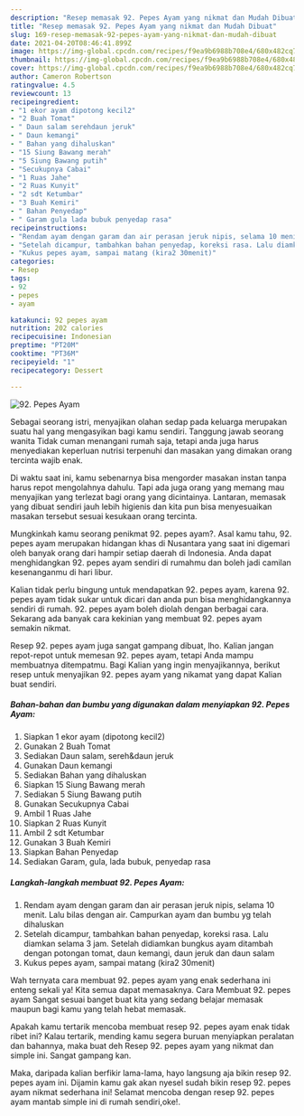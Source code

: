 ```yaml
---
description: "Resep memasak 92. Pepes Ayam yang nikmat dan Mudah Dibuat"
title: "Resep memasak 92. Pepes Ayam yang nikmat dan Mudah Dibuat"
slug: 169-resep-memasak-92-pepes-ayam-yang-nikmat-dan-mudah-dibuat
date: 2021-04-20T08:46:41.899Z
image: https://img-global.cpcdn.com/recipes/f9ea9b6988b708e4/680x482cq70/92-pepes-ayam-foto-resep-utama.jpg
thumbnail: https://img-global.cpcdn.com/recipes/f9ea9b6988b708e4/680x482cq70/92-pepes-ayam-foto-resep-utama.jpg
cover: https://img-global.cpcdn.com/recipes/f9ea9b6988b708e4/680x482cq70/92-pepes-ayam-foto-resep-utama.jpg
author: Cameron Robertson
ratingvalue: 4.5
reviewcount: 13
recipeingredient:
- "1 ekor ayam dipotong kecil2"
- "2 Buah Tomat"
- " Daun salam serehdaun jeruk"
- " Daun kemangi"
- " Bahan yang dihaluskan"
- "15 Siung Bawang merah"
- "5 Siung Bawang putih"
- "Secukupnya Cabai"
- "1 Ruas Jahe"
- "2 Ruas Kunyit"
- "2 sdt Ketumbar"
- "3 Buah Kemiri"
- " Bahan Penyedap"
- " Garam gula lada bubuk penyedap rasa"
recipeinstructions:
- "Rendam ayam dengan garam dan air perasan jeruk nipis, selama 10 menit. Lalu bilas dengan air. Campurkan ayam dan bumbu yg telah dihaluskan"
- "Setelah dicampur, tambahkan bahan penyedap, koreksi rasa. Lalu diamkan selama 3 jam. Setelah didiamkan bungkus ayam ditambah dengan potongan tomat, daun kemangi, daun jeruk dan daun salam"
- "Kukus pepes ayam, sampai matang (kira2 30menit)"
categories:
- Resep
tags:
- 92
- pepes
- ayam

katakunci: 92 pepes ayam 
nutrition: 202 calories
recipecuisine: Indonesian
preptime: "PT20M"
cooktime: "PT36M"
recipeyield: "1"
recipecategory: Dessert

---
```



![92. Pepes Ayam](https://img-global.cpcdn.com/recipes/f9ea9b6988b708e4/680x482cq70/92-pepes-ayam-foto-resep-utama.jpg)

Sebagai seorang istri, menyajikan olahan sedap pada keluarga merupakan suatu hal yang mengasyikan bagi kamu sendiri. Tanggung jawab seorang  wanita Tidak cuman menangani rumah saja, tetapi anda juga harus menyediakan keperluan nutrisi terpenuhi dan masakan yang dimakan orang tercinta wajib enak.

Di waktu  saat ini, kamu sebenarnya bisa mengorder masakan instan tanpa harus repot mengolahnya dahulu. Tapi ada juga orang yang memang mau menyajikan yang terlezat bagi orang yang dicintainya. Lantaran, memasak yang dibuat sendiri jauh lebih higienis dan kita pun bisa menyesuaikan masakan tersebut sesuai kesukaan orang tercinta. 



Mungkinkah kamu seorang penikmat 92. pepes ayam?. Asal kamu tahu, 92. pepes ayam merupakan hidangan khas di Nusantara yang saat ini digemari oleh banyak orang dari hampir setiap daerah di Indonesia. Anda dapat menghidangkan 92. pepes ayam sendiri di rumahmu dan boleh jadi camilan kesenanganmu di hari libur.

Kalian tidak perlu bingung untuk mendapatkan 92. pepes ayam, karena 92. pepes ayam tidak sukar untuk dicari dan anda pun bisa menghidangkannya sendiri di rumah. 92. pepes ayam boleh diolah dengan berbagai cara. Sekarang ada banyak cara kekinian yang membuat 92. pepes ayam semakin nikmat.

Resep 92. pepes ayam juga sangat gampang dibuat, lho. Kalian jangan repot-repot untuk memesan 92. pepes ayam, tetapi Anda mampu membuatnya ditempatmu. Bagi Kalian yang ingin menyajikannya, berikut resep untuk menyajikan 92. pepes ayam yang nikamat yang dapat Kalian buat sendiri.

<!--inarticleads1-->

##### Bahan-bahan dan bumbu yang digunakan dalam menyiapkan 92. Pepes Ayam:

1. Siapkan 1 ekor ayam (dipotong kecil2)
1. Gunakan 2 Buah Tomat
1. Sediakan  Daun salam, sereh&amp;daun jeruk
1. Gunakan  Daun kemangi
1. Sediakan  Bahan yang dihaluskan
1. Siapkan 15 Siung Bawang merah
1. Sediakan 5 Siung Bawang putih
1. Gunakan Secukupnya Cabai
1. Ambil 1 Ruas Jahe
1. Siapkan 2 Ruas Kunyit
1. Ambil 2 sdt Ketumbar
1. Gunakan 3 Buah Kemiri
1. Siapkan  Bahan Penyedap
1. Sediakan  Garam, gula, lada bubuk, penyedap rasa




<!--inarticleads2-->

##### Langkah-langkah membuat 92. Pepes Ayam:

1. Rendam ayam dengan garam dan air perasan jeruk nipis, selama 10 menit. Lalu bilas dengan air. Campurkan ayam dan bumbu yg telah dihaluskan
1. Setelah dicampur, tambahkan bahan penyedap, koreksi rasa. Lalu diamkan selama 3 jam. Setelah didiamkan bungkus ayam ditambah dengan potongan tomat, daun kemangi, daun jeruk dan daun salam
1. Kukus pepes ayam, sampai matang (kira2 30menit)




Wah ternyata cara membuat 92. pepes ayam yang enak sederhana ini enteng sekali ya! Kita semua dapat memasaknya. Cara Membuat 92. pepes ayam Sangat sesuai banget buat kita yang sedang belajar memasak maupun bagi kamu yang telah hebat memasak.

Apakah kamu tertarik mencoba membuat resep 92. pepes ayam enak tidak ribet ini? Kalau tertarik, mending kamu segera buruan menyiapkan peralatan dan bahannya, maka buat deh Resep 92. pepes ayam yang nikmat dan simple ini. Sangat gampang kan. 

Maka, daripada kalian berfikir lama-lama, hayo langsung aja bikin resep 92. pepes ayam ini. Dijamin kamu gak akan nyesel sudah bikin resep 92. pepes ayam nikmat sederhana ini! Selamat mencoba dengan resep 92. pepes ayam mantab simple ini di rumah sendiri,oke!.

